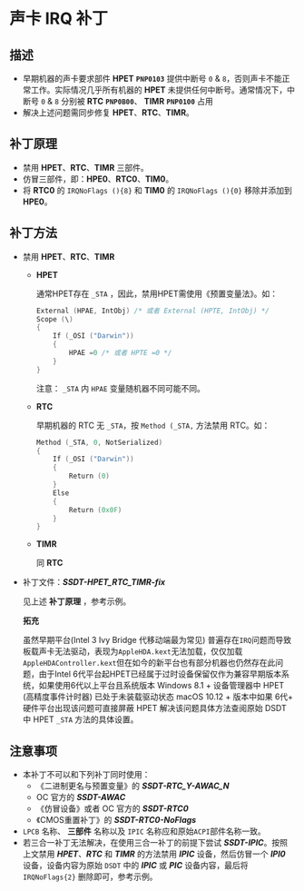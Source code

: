 # 声卡 IRQ 补丁

## 描述

- 早期机器的声卡要求部件 **HPET** **`PNP0103`** 提供中断号 `0` & `8`，否则声卡不能正常工作。实际情况几乎所有机器的 **HPET** 未提供任何中断号。通常情况下，中断号 `0` & `8` 分别被 **RTC** **`PNP0B00`**、 **TIMR** **`PNP0100`** 占用
- 解决上述问题需同步修复 **HPET**、**RTC**、**TIMR**。

## 补丁原理

- 禁用 **HPET**、**RTC**、**TIMR** 三部件。
- 仿冒三部件，即：**HPE0**、**RTC0**、**TIM0**。
- 将 **RTC0** 的 `IRQNoFlags (){8}` 和 **TIM0** 的 `IRQNoFlags (){0}` 移除并添加到 **HPE0**。

## 补丁方法

- 禁用 **HPET**、**RTC**、**TIMR**
  - **HPET**
  
    通常HPET存在 `_STA` ，因此，禁用HPET需使用《预置变量法》。如：
  
    ```Swift
    External (HPAE, IntObj) /* 或者 External (HPTE, IntObj) */
    Scope (\)
    {
        If (_OSI ("Darwin"))
        {
            HPAE =0 /* 或者 HPTE =0 */
        }
    }
    ```
  
    注意： `_STA` 内 `HPAE` 变量随机器不同可能不同。
  
  - **RTC**  
  
    早期机器的 RTC 无 `_STA`，按 `Method (_STA,` 方法禁用 RTC。如：
  
    ```Swift
    Method (_STA, 0, NotSerialized)
    {
        If (_OSI ("Darwin"))
        {
            Return (0)
        }
        Else
        {
            Return (0x0F)
        }
    }
    ```
  
  - **TIMR**
  
    同 **RTC**
  
- 补丁文件：***SSDT-HPET_RTC_TIMR-fix***

  见上述 **补丁原理** ，参考示例。
  
  **拓充**
  
  虽然早期平台(Intel 3 Ivy Bridge 代移动端最为常见) 普遍存在`IRQ`问题而导致板载声卡无法驱动，表现为`AppleHDA.kext`无法加载，仅仅加载`AppleHDAController.kext`但在如今的新平台也有部分机器也仍然存在此问题，由于Intel 6代平台起HPET已经属于过时设备保留仅作为兼容早期版本系统，如果使用6代以上平台且系统版本 Windows 8.1 + 设备管理器中 HPET (高精度事件计时器) 已处于未装载驱动状态
  macOS 10.12 + 版本中如果 6代+ 硬件平台出现该问题可直接屏蔽 HPET 解决该问题具体方法查阅原始 DSDT 中 HPET `_STA` 方法的具体设置。
    
## 注意事项

- 本补丁不可以和下列补丁同时使用：
  - 《二进制更名与预置变量》的 ***SSDT-RTC_Y-AWAC_N***
  - OC 官方的 ***SSDT-AWAC***
  - 《仿冒设备》或者 OC 官方的 ***SSDT-RTC0***
  - 《CMOS重置补丁》的 ***SSDT-RTC0-NoFlags***
- `LPCB` 名称、 **三部件** 名称以及 `IPIC` 名称应和原始`ACPI`部件名称一致。
- 若三合一补丁无法解决，在使用三合一补丁的前提下尝试 ***SSDT-IPIC***。按照上文禁用 ***HPET***、***RTC*** 和 ***TIMR*** 的方法禁用 ***IPIC*** 设备，然后仿冒一个 ***IPI0*** 设备，设备内容为原始 `DSDT` 中的 ***IPIC*** 或 ***PIC*** 设备内容，最后将 `IRQNoFlags{2}` 删除即可，参考示例。
